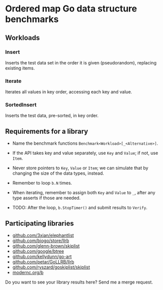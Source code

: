 # Ordered map Go data structure benchmarks

## Workloads

### Insert

Inserts the test data set in the order it is given (pseudorandom),
replacing existing items.

### Iterate

Iterates all values in key order, accessing each key and value.

### SortedInsert

Inserts the test data, pre-sorted, in key order.


## Requirements for a library

  - Name the benchmark functions
    `Benchmark<Workload>[_<Alternative>]`.

  - If the API takes key and value separately, use `Key` and `Value`;
    if not, use `Item`.

  - Never store pointers to `Key`, `Value` or `Item`; we can simulate
	that by changing the size of the data types, instead.

  - Remember to loop `b.N` times.

  - When iterating, remember to assign both `Key` and `Value` to `_`,
	after any type asserts if those are needed.

  - TODO: After the loop, `b.StopTimer()` and submit results to `Verify`.

## Participating libraries

- [github.com/3xian/elephantlist](https://github.com/3xian/elephantlist)
- [github.com/biogo/store/llrb](hppts://github.com/biogo/store/llrb)
- [github.com/glenn-brown/skiplist](https://github.com/glenn-brown/skiplist)
- [github.com/google/btree](https://github.com/google/btree)
- [github.com/kellydunn/go-art](https://github.com/kellydunn/go-art)
- [github.com/petar/GoLLRB/llrb](https://github.com/petar/GoLLRB/llrb)
- [github.com/ryszard/goskiplist/skiplist](https://github.com/ryszard/goskiplist/skiplist)
- [modernc.org/b](https://modernc.org/b)

Do you want to see your library results here? Send me a merge request.
